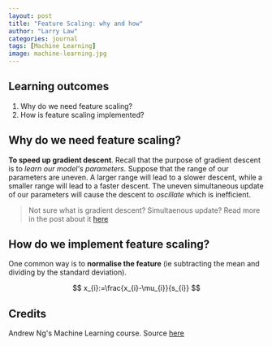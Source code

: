 ```yaml
---
layout: post
title: "Feature Scaling: why and how"
author: "Larry Law"
categories: journal
tags: [Machine Learning]
image: machine-learning.jpg
---
```


## Learning outcomes
1. Why do we need feature scaling?
2. How is feature scaling implemented? 

## Why do we need feature scaling?
**To speed up gradient descent**. Recall that the purpose of gradient descent is to _learn our model's parameters._ Suppose that the range of our parameters are uneven. A larger range will lead to a slower descent, while a smaller range will lead to a faster descent. The uneven simultaneous update of our parameters will cause the descent to _oscillate_ which is inefficient. 
> Not sure what is gradient descent? Simultaenous update? Read more in the post about it [here](./gradient-descent.html)

<!-- TODO: Include example -->

## How do we implement feature scaling?
One common way is to **normalise the feature** (ie subtracting the mean and dividing by the standard deviation). 

$$
x_{i}:=\frac{x_{i}-\mu_{i}}{s_{i}}
$$

## Credits
Andrew Ng's Machine Learning course. Source [here](https://www.coursera.org/learn/machine-learning?utm_source=gg&utm_medium=sem&utm_content=93-BrandedSearch-INTL&campaignid=1599063752&adgroupid=58953588605&device=c&keyword=coursera%20courses&matchtype=b&network=g&devicemodel=&adpostion=1t1&creativeid=303554599611&hide_mobile_promo&gclid=EAIaIQobChMIvfCauaSo5gIVF4iPCh1U1gK3EAAYASABEgLY6vD_BwE)

